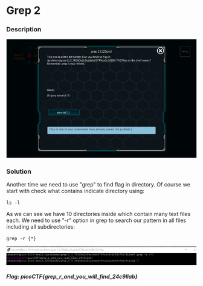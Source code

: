 # Grep 2

### Description 
![alt text](https://github.com/JakubK64/CTF-writeups/blob/master/picoCTF/Basics/Grep_2/task.png)

### Solution

Another time we need to use "grep" to find flag in directory. Of course we start with check what contains indicate directory using:
```unix
ls -l
```

As we can see we have 10 directories inside which contain many text files each. We need to use "-r" option in grep to search our pattern in all files including all subdirectories:
```unix
grep -r {*}
```

![alt text](https://github.com/JakubK64/CTF-writeups/blob/master/picoCTF/Grep_2/solution.png)

#### *Flag: picoCTF{grep_r_and_you_will_find_24c9llab}*

